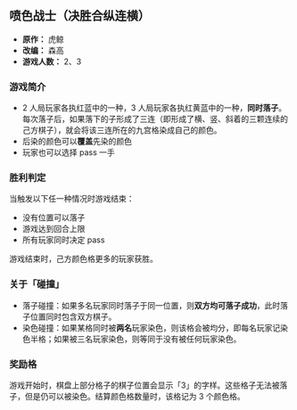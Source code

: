 ## 喷色战士（决胜合纵连横）

- **原作：** 虎鲸
- **改编：** 森高
- **游戏人数：** 2、3

### 游戏简介

- 2 人局玩家各执红蓝中的一种，3 人局玩家各执红黄蓝中的一种，**同时落子**。每次落子后，如果落下的子形成了三连（即形成了横、竖、斜着的三颗连续的己方棋子），就会将该三连所在的九宫格染成自己的颜色。
- 后染的颜色可以**覆盖**先染的颜色
- 玩家也可以选择 pass 一手

### 胜利判定

当触发以下任一种情况时游戏结束：
- 没有位置可以落子
- 游戏达到回合上限
- 所有玩家同时决定 pass

游戏结束时，己方颜色格更多的玩家获胜。

### 关于「碰撞」

- 落子碰撞：如果多名玩家同时落子于同一位置，则**双方均可落子成功**，此时落子位置同时包含双方棋子。
- 染色碰撞：如果某格同时被**两名**玩家染色，则该格会被均分，即每名玩家记染色半格；如果被三名玩家染色，则等同于没有被任何玩家染色。

### 奖励格

游戏开始时，棋盘上部分格子的棋子位置会显示「3」的字样。这些格子无法被落子，但是仍可以被染色。结算颜色格数量时，该格记为 3 个颜色格。
